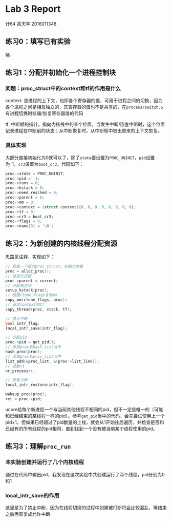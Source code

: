 # Lab 3 Report

计64 高天宇 2016011348

## 练习0：填写已有实验

略

## 练习1：分配并初始化一个进程控制块

### 问题：proc_struct中的context和tf的作用是什么

context: 是进程的上下文，也即各个寄存器的值，可用于进程之间的切换，因为各个进程之间是相互独立的，其寄存器的值也不是共享的，在`process/switch.S`有进程切换时存储/恢复寄存器值的代码

tf: 中断帧的指针，指向内核栈中的某个位置。当发生中断/嵌套中断时，这个位置记录进程在中断前的状态；从中断恢复时，从中断帧中取出原来的上下文恢复。

### 具体实现

大部分直接初始化为0就可以了，除了`state`要设置为`PROC_UNINIT`，`pid`设置为-1，`cr3`设置为`boot_cr3`。代码如下：

```c
proc->state = PROC_UNINIT;
proc->pid = -1;
proc->runs = 0;
proc->kstack = 0;
proc->need_resched = 0;
proc->parent = 0;
proc->mm = 0;
proc->context = (struct context){0, 0, 0, 0, 0, 0, 0, 0};
proc->tf = 0;
proc->cr3 = boot_cr3;
proc->flags = 0;
proc->name[0] = '\0';
```

## 练习2：为新创建的内核线程分配资源

思路见注释，实现如下：

```c
// 获取一个新的proc_struct，初始化参数
proc = alloc_proc();
// 设定父进程
proc->parent = current;
// 分配栈空间
setup_kstack(proc);
// 根据clone_flags复制mm
copy_mm(clone_flags, proc);
// 设定context和tf
copy_thread(proc, stack, tf);

// 禁止中断
bool intr_flag;
local_intr_save(intr_flag);

// 分配pid
proc->pid = get_pid();
// 添加proc到hash_list当中
hash_proc(proc);
// 添加proc到proc_list当中
list_add(&proc_list, &(proc->list_link));
// 总数+1
nr_process++;

// 恢复中断
local_intr_restore(intr_flag);

wakeup_proc(proc);
ret = proc->pid;
```

ucore给每个新进程一个与当前其他线程不相同的pid，但不一定是唯一的（可能和已经结束的某线程一样的pid）。参考`get_pid`当中的代码，会先尝试使用上一个pid+1，但如果已经超过了pid数量的上线，就会从1开始往后遍历，并检查是否和已经有的所有线程的pid相同，直到找到一个没有被当前某个线程使用的pid。

## 练习3：理解`proc_run`

### 本实验创建并运行了几个内核线程

通过在代码中输出pid，我发现在这次实验中共创建运行了两个线程，pid分别为0和1

### local_intr_save的作用

这里是为了禁止中断，因为在线程切换的过程中如果被打断将会比较混乱，等结束之后再恢复成允许中断
